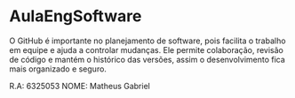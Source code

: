 # AulaEngSoftware

O GitHub é importante no planejamento de software, pois facilita o trabalho em equipe e ajuda a controlar mudanças. Ele permite colaboração, revisão de código e mantém o histórico das versões, assim o desenvolvimento fica mais organizado e seguro.

R.A: 6325053
NOME: Matheus Gabriel